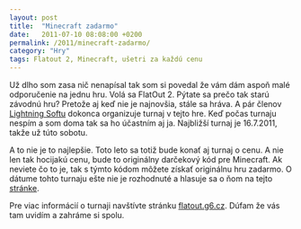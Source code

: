 ```yaml
---
layout: post
title:  "Minecraft zadarmo"
date:   2011-07-10 08:08:00 +0200
permalink: /2011/minecraft-zadarmo/
category: "Hry"
tags: Flatout 2, Minecraft, ušetri za každú cenu
---
```

Už dlho som zasa nič nenapísal tak som si povedal že vám dám aspoň malé odporučenie na jednu hru. Volá sa FlatOut 2. Pýtate sa prečo tak starú závodnú hru? Pretože aj keď nie je najnovšia, stále sa hráva. A pár členov [Lightning Softu](https://www.lightningsoft.org/cs/) dokonca organizuje turnaj v tejto hre. Keď počas turnaju nespím a som doma tak sa ho účastním aj ja. Najbližší turnaj je 16.7.2011, takže už túto sobotu.

A to nie je to najlepšie. Toto leto sa totiž bude konať aj turnaj o cenu. A nie len tak hocijakú cenu, bude to originálny darčekový kód pre Minecraft. Ak neviete čo to je, tak s týmto kódom môžete získať originálnu hru zadarmo. O dátume tohto turnaju ešte nie je rozhodnuté a hlasuje sa o ňom na tejto [stránke](https://fo2.cz/#hla,id=100001).

Pre viac informácií o turnaji navštívte stránku [flatout.g6.cz](https://fo2.cz/). Dúfam že vás tam uvidím a zahráme si spolu.
